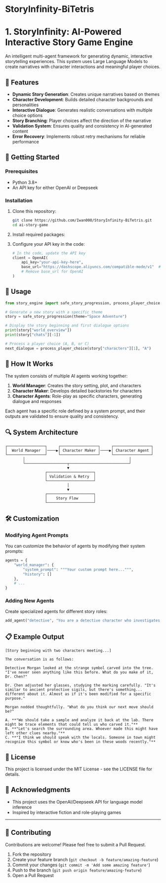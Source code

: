 # StoryInfinity-BiTetris

# 1. StoryInfinity: AI-Powered Interactive Story Game Engine

An intelligent multi-agent framework for generating dynamic, interactive storytelling experiences. This system uses Large Language Models to create narratives with character interactions and meaningful player choices.

## 🌟 Features

- **Dynamic Story Generation**: Creates unique narratives based on themes
- **Character Development**: Builds detailed character backgrounds and personalities
- **Interactive Dialogue**: Generates realistic conversations with multiple choice options
- **Story Branching**: Player choices affect the direction of the narrative
- **Validation System**: Ensures quality and consistency in AI-generated content
- **Error Recovery**: Implements robust retry mechanisms for reliable performance

## 🚀 Getting Started

### Prerequisites

- Python 3.8+
- An API key for either OpenAI or Deepseek

### Installation

1. Clone this repository:
   ```bash
   git clone https://github.com/Iwan000/StoryInfinity-BiTetris.git
   cd ai-story-game
   ```

2. Install required packages:

3. Configure your API key in the code:
   ```python
   # In the code, update the API key
   client = OpenAI(
       api_key="your-api-key-here",
       base_url="https://dashscope.aliyuncs.com/compatible-mode/v1"  # For Deepseek
       # Remove base_url for OpenAI
   )
   ```

## 📖 Usage

```python
from story_engine import safe_story_progression, process_player_choice

# Generate a new story with a specific theme
story = safe_story_progression(theme="Space Adventure")

# Display the story beginning and first dialogue options
print(story["world_overview"])
print(story["chats"][-1])

# Process a player choice (A, B, or C)
next_dialogue = process_player_choice(story["characters"][1], "A")
```

## 🧩 How It Works

The system consists of multiple AI agents working together:

1. **World Manager**: Creates the story setting, plot, and characters
2. **Character Maker**: Develops detailed backstories for characters
3. **Character Agents**: Role-play as specific characters, generating dialogue and responses

Each agent has a specific role defined by a system prompt, and their outputs are validated to ensure quality and consistency.

## 🔍 System Architecture

```
┌─────────────────┐     ┌─────────────────┐     ┌─────────────────┐
│  World Manager  │────▶│ Character Maker │────▶│ Character Agent │
└─────────────────┘     └─────────────────┘     └─────────────────┘
        │                                               │
        └───────────────────┬───────────────────────────┘
                            ▼
                  ┌─────────────────────┐
                  │ Validation & Retry  │
                  └─────────────────────┘
                            │
                            ▼
                  ┌─────────────────────┐
                  │    Story Flow       │
                  └─────────────────────┘
```

## 🛠️ Customization

### Modifying Agent Prompts

You can customize the behavior of agents by modifying their system prompts:

```python
agents = {
    "world_manager": {
        "system_prompt": """Your custom prompt here...""", 
        "history": []
    },
    # ...
}
```

### Adding New Agents

Create specialized agents for different story roles:

```python
add_agent("detective", "You are a detective character who investigates mysteries...")
```

## 📋 Example Output

```
[Story beginning with two characters meeting...]

The conversation is as follows:
 
Detective Morgan looked at the strange symbol carved into the tree. "I've never seen anything like this before. What do you make of it, Dr. Chen?"

Dr. Chen adjusted her glasses, studying the marking carefully. "It's similar to ancient protective sigils, but there's something... different about it. Almost as if it's been modified for a specific purpose."

Morgan nodded thoughtfully. "What do you think our next move should be?"

A. **"We should take a sample and analyze it back at the lab. There might be trace elements that could tell us who carved it."**
B. **"Let's search the surrounding area. Whoever made this might have left other clues nearby."**
C. **"I think we should speak with the locals. Someone in town might recognize this symbol or know who's been in these woods recently."**
```

## 📝 License

This project is licensed under the MIT License - see the LICENSE file for details.

## 🙏 Acknowledgments

- This project uses the OpenAI/Deepseek API for language model inference
- Inspired by interactive fiction and role-playing games

---

## 🤝 Contributing

Contributions are welcome! Please feel free to submit a Pull Request.

1. Fork the repository
2. Create your feature branch (`git checkout -b feature/amazing-feature`)
3. Commit your changes (`git commit -m 'Add some amazing feature'`)
4. Push to the branch (`git push origin feature/amazing-feature`)
5. Open a Pull Request

